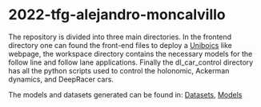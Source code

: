 # 2022-tfg-alejandro-moncalvillo


The repository is divided into three main directories. In the frontend directory one can found the front-end files to deploy a [Uniboics](https://github.com/JdeRobot/RoboticsAcademy) like webpage, the workspace directory contains the necessary models for the follow line and follow lane applications. Finally the dl_car_control directory has all the python scripts used to control the holonomic, Ackerman dynamics, and DeepRacer cars.

The models and datasets generated can be found in: [Datasets](https://urjc-my.sharepoint.com/:u:/g/personal/a_moncalvillo_2019_alumnos_urjc_es/EdSTWwXPNZZCndtmAVLFOjsB7eMSihiLXbLFCvGJzomyVQ?e=CVw3f8), [Models](https://urjc-my.sharepoint.com/:u:/g/personal/a_moncalvillo_2019_alumnos_urjc_es/Eeh0GkLMCUBJpz8yoBsvEgkBsWv8kqPxlfjXayDJlBFTUw?e=Z5kdCC)